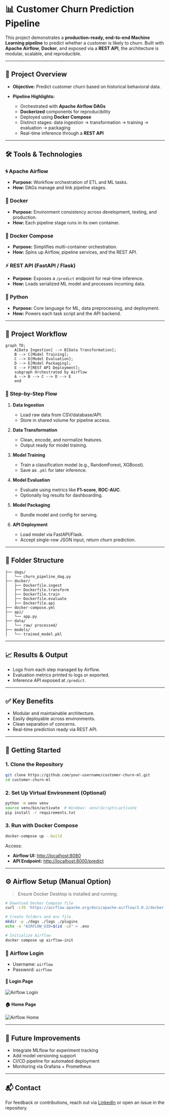 # 📊 Customer Churn Prediction Pipeline

This project demonstrates a **production-ready, end-to-end Machine Learning pipeline** to predict whether a customer is likely to churn. Built with **Apache Airflow**, **Docker**, and exposed via a **REST API**, the architecture is modular, scalable, and reproducible.

---

## 🚀 Project Overview

* **Objective:** Predict customer churn based on historical behavioral data.
* **Pipeline Highlights:**

  * Orchestrated with **Apache Airflow DAGs**
  * **Dockerized** components for reproducibility
  * Deployed using **Docker Compose**
  * Distinct stages: data ingestion → transformation → training → evaluation → packaging
  * Real-time inference through a **REST API**

---

## 🛠️ Tools & Technologies

### 🌀 Apache Airflow

* **Purpose:** Workflow orchestration of ETL and ML tasks.
* **How:** DAGs manage and link pipeline stages.

### 🐳 Docker

* **Purpose:** Environment consistency across development, testing, and production.
* **How:** Each pipeline stage runs in its own container.

### 🧹 Docker Compose

* **Purpose:** Simplifies multi-container orchestration.
* **How:** Spins up Airflow, pipeline services, and the REST API.

### ⚡ REST API (FastAPI / Flask)

* **Purpose:** Exposes a `/predict` endpoint for real-time inference.
* **How:** Loads serialized ML model and processes incoming data.

### 🐍 Python

* **Purpose:** Core language for ML, data preprocessing, and deployment.
* **How:** Powers each task script and the API backend.

---

## 🔄 Project Workflow

```mermaid
graph TD;
    A[Data Ingestion] --> B[Data Transformation];
    B --> C[Model Training];
    C --> D[Model Evaluation];
    D --> E[Model Packaging];
    E --> F[REST API Deployment];
    subgraph Orchestrated by Airflow
    A --> B --> C --> D --> E
    end
```

### 📌 Step-by-Step Flow

1. **Data Ingestion**

   * Load raw data from CSV/database/API.
   * Store in shared volume for pipeline access.

2. **Data Transformation**

   * Clean, encode, and normalize features.
   * Output ready for model training.

3. **Model Training**

   * Train a classification model (e.g., RandomForest, XGBoost).
   * Save as `.pkl` for later inference.

4. **Model Evaluation**

   * Evaluate using metrics like **F1-score**, **ROC-AUC**.
   * Optionally log results for dashboarding.

5. **Model Packaging**

   * Bundle model and config for serving.

6. **API Deployment**

   * Load model via FastAPI/Flask.
   * Accept single-row JSON input, return churn prediction.

---

## 📂 Folder Structure

```
├── dags/
│   └── churn_pipeline_dag.py
├── docker/
│   ├── Dockerfile.ingest
│   ├── Dockerfile.transform
│   ├── Dockerfile.train
│   ├── Dockerfile.evaluate
│   ├── Dockerfile.api
├── docker-compose.yml
├── api/
│   └── app.py
├── data/
│   └── raw/ processed/
├── models/
│   └── trained_model.pkl
```

---

## 📈 Results & Output

* Logs from each step managed by Airflow.
* Evaluation metrics printed to logs or exported.
* Inference API exposed at `/predict`.

---

## ✅ Key Benefits

* Modular and maintainable architecture.
* Easily deployable across environments.
* Clean separation of concerns.
* Real-time prediction ready via REST API.

---

## 🚀 Getting Started

### 1. Clone the Repository

```bash
git clone https://github.com/your-username/customer-churn-ml.git
cd customer-churn-ml
```

### 2. Set Up Virtual Environment (Optional)

```bash
python -m venv venv
source venv/bin/activate  # Windows: venv\Scripts\activate
pip install -r requirements.txt
```

### 3. Run with Docker Compose

```bash
docker-compose up --build
```

Access:

* **Airflow UI:** [http://localhost:8080](http://localhost:8080)
* **API Endpoint:** [http://localhost:8000/predict](http://localhost:8000/predict)

---

## ⚙️ Airflow Setup (Manual Option)

> Ensure Docker Desktop is installed and running.

```bash
# Download Docker Compose file
curl -LfO 'https://airflow.apache.org/docs/apache-airflow/3.0.2/docker-compose.yaml'

# Create folders and env file
mkdir -p ./dags ./logs ./plugins
echo -e "AIRFLOW_UID=$(id -u)" > .env

# Initialize Airflow
docker compose up airflow-init
```

### 🔐 Airflow Login

* Username: `airflow`
* Password: `airflow`

#### 🔎 Login Page

![Airflow Login](assets/airflow_login_page.png)

#### 🏠 Home Page

![Airflow Home](assets/airflow_home_page.png)

---

## 🧠 Future Improvements

* Integrate MLflow for experiment tracking
* Add model versioning support
* CI/CD pipeline for automated deployment
* Monitoring via Grafana + Prometheus

---

## 📬 Contact

For feedback or contributions, reach out via [LinkedIn](https://www.linkedin.com/in/your-profile/) or open an issue in the repository.
